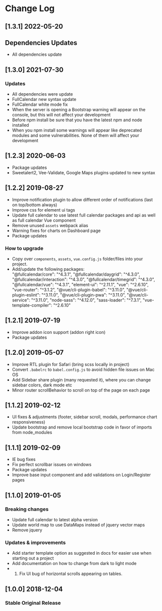 # Change Log

## [1.3.1] 2022-05-20
## Dependencies Updates
- All dependencies update
## [1.3.0] 2021-07-30
### Updates 
- All dependencies were update
- FullCalendar new syntax update
- FullCalendar white mode fix
- When the server is opening a Bootstrap warning will appear on the console, but this will not affect your development
- Before npm install be sure that you have the latest npm and node installed
- When you npm install some warnings will appear like deprecated modules and some vulnerabilities. None of them will affect your development

## [1.2.3] 2020-06-03
- Package updates
- Sweetalert2, Vee-Validate, Google Maps plugins updated to new syntax

## [1.2.2] 2019-08-27
- Improve notification plugin to allow different order of notifications (last on top/bottom always)
- Improve css for element ui tags
- Update full calendar to use latest full calendar packages and api as well as full calendar Vue component
- Remove unused `assets` webpack alias
- Warning fixes for charts on Dashboard page
- Package updates

### How to upgrade
- Copy over `components`, `assets`, `vue.config.js` folder/files into your project.
- Add/update the following packages:  
 "@fullcalendar/core": "^4.3.1",
 "@fullcalendar/daygrid": "^4.3.0",
 "@fullcalendar/interaction": "^4.3.0",
 "@fullcalendar/timegrid": "^4.3.0",
 "@fullcalendar/vue": "^4.3.1",
 "element-ui": "^2.11.1",
 "vue": "^2.6.10",
 "vue-router": "^3.1.2",
 "@vue/cli-plugin-babel": "^3.11.0",
 "@vue/cli-plugin-eslint": "^3.11.0",
 "@vue/cli-plugin-pwa": "^3.11.0",
 "@vue/cli-service": "^3.11.0",
 "node-sass": "^4.12.0",
 "sass-loader": "^7.3.1",
 "vue-template-compiler": "^2.6.10"


## [1.2.1] 2019-07-19
- Improve addon icon support (addon right icon)
- Package updates

## [1.2.0] 2019-05-07

- Improve RTL plugin for Safari (bring scss locally in project)
- Convert `.babelrc` to `babel.config.js` to avoid hidden file issues on Mac OS
- Add Sidebar share plugin (many requested it), where you can change sidebar colors, dark mode etc
- Minor router scrollBehavior to scroll on top of the page on each page

## [1.1.2] 2019-02-12

- UI fixes & adjustments (footer, sidebar scroll, modals, performance chart responsiveness)
- Update bootstrap and remove local bootstrap code in favor of imports from node_modules

## [1.1.1] 2019-02-09

- IE bug fixes
- Fix perfect scrollbar issues on windows
- Package updates
- Improve base input component and add validations on Login/Register pages

## [1.1.0] 2019-01-05

### Breaking changes
- Update full calendar to latest alpha version
- Update world map to use DataMaps instead of jquery vector maps
- Remove jquery

### Updates & improvements
- Add starter template option as suggested in docs for easier use when starting out a project
- Add documentation on how to change from dark to light mode
- 1. Fix UI bug of horizontal scrolls appearing on tables.

## [1.0.0] 2018-12-04
### Stable Original Release
